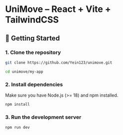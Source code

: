 # UniMove – React + Vite + TailwindCSS

## 🚀 Getting Started

### 1. Clone the repository
```bash
git clone https://github.com/Yein123/unimove.git

cd unimove/my-app
```
 
 ### 2. Install dependencies

Make sure you have Node.js (>= 18) and npm installed.
```bash
npm install
```

### 3. Run the development server
```bash
npm run dev
```